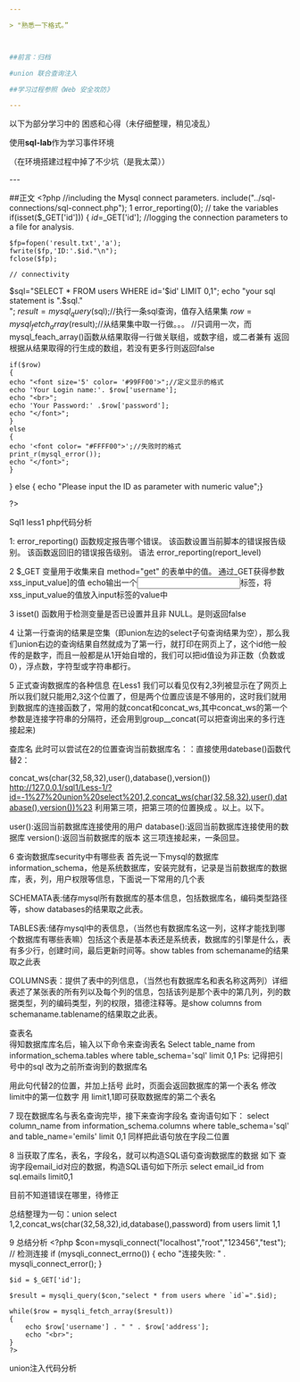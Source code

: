 ---> "熟悉一下格式。”##前言：归档#union 联合查询注入##学习过程参照《Web 安全攻防》---以下为部分学习中的 困惑和心得（未仔细整理，稍见凌乱） 使用**sql-lab**作为学习事件环境（在环境搭建过程中掉了不少坑（是我太菜））<p id = "build"></p>---##正文	<?php	//including the Mysql connect parameters.	include("../sql-connections/sql-connect.php");	1    error_reporting(0);	// take the variables 	if(isset($_GET['id']))	{	$id=$_GET['id'];	//logging the connection parameters to a file for analysis.		$fp=fopen('result.txt','a');	fwrite($fp,'ID:'.$id."\n");	fclose($fp);		// connectivity $sql="SELECT * FROM users WHERE id='$id' LIMIT 0,1";echo "your sql statement is ".$sql."<br>"; $result=mysql_query($sql);//执行一条sql查询，值存入结果集$row = mysql_fetch_array($result);//从结果集中取一行做。。。//只调用一次，而mysql_feach_array()函数从结果取得一行做关联组，或数字组，或二者兼有返回根据从结果取得的行生成的数组，若没有更多行则返回false	if($row)	{  	echo "<font size='5' color= '#99FF00'>";//定义显示的格式  	echo 'Your Login name:'. $row['username'];  	echo "<br>";  	echo 'Your Password:' .$row['password'];  	echo "</font>";  	}	else 	{	echo '<font color= "#FFFF00">';//失败时的格式	print_r(mysql_error());	echo "</font>";  	}}	else { echo "Please input the ID as parameter with numeric value";}?>Sql1 less1 php代码分析1:error_reporting() 函数规定报告哪个错误。该函数设置当前脚本的错误报告级别。该函数返回旧的错误报告级别。语法error_reporting(report_level) 2$_GET 变量用于收集来自 method="get" 的表单中的值。通过_GET获得参数xss_input_value]的值echo输出一个<input>标签，将xss_input_value的值放入input标签的value中3isset() 函数用于检测变量是否已设置并且非 NULL。是则返回false4让第一行查询的结果是空集（即union左边的select子句查询结果为空），那么我们union右边的查询结果自然就成为了第一行，就打印在网页上了，这个id他一般传的是数字，而且一般都是从1开始自增的，我们可以把id值设为非正数（负数或0），浮点数，字符型或字符串都行。5正式查询数据库的各种信息在Less1 我们可以看见仅有2,3列被显示在了网页上所以我们就只能用2,3这个位置了，但是两个位置应该是不够用的，这时我们就用到数据库的连接函数了，常用的就concat和concat_ws,其中concat_ws的第一个参数是连接字符串的分隔符，还会用到group__concat(可以把查询出来的多行连接起来)查库名此时可以尝试在2的位置查询当前数据库名：：直接使用datebase()函数代替2： concat_ws(char(32,58,32),user(),database(),version())http://127.0.0.1/sql1/Less-1/?id=-1%27%20union%20select%201,2,concat_ws(char(32,58,32),user(),database(),version())%23利用第三项，把第三项的位置换成 。以上。以下。user():返回当前数据库连接使用的用户database():返回当前数据库连接使用的数据库version():返回当前数据库的版本这三项连接起来，一条回显。6查询数据库security中有哪些表首先说一下mysql的数据库information_schema，他是系统数据库，安装完就有，记录是当前数据库的数据库，表，列，用户权限等信息，下面说一下常用的几个表SCHEMATA表:储存mysql所有数据库的基本信息，包括数据库名，编码类型路径等，show databases的结果取之此表。TABLES表:储存mysql中的表信息，（当然也有数据库名这一列，这样才能找到哪个数据库有哪些表嘛）包括这个表是基本表还是系统表，数据库的引擎是什么，表有多少行，创建时间，最后更新时间等。show tables from schemaname的结果取之此表COLUMNS表：提供了表中的列信息，（当然也有数据库名和表名称这两列）详细表述了某张表的所有列以及每个列的信息，包括该列是那个表中的第几列，列的数据类型，列的编码类型，列的权限，猎德注释等。是show columns from schemaname.tablename的结果取之此表。 查表名   得知数据库库名后，输入以下命令来查询表名Select table_name from information_schema.tables where table_schema='sql' limit 0,1Ps: 记得把引号中的sql 改为之前所查询到的数据库名用此句代替2的位置，并加上括号此时，页面会返回数据库的第一个表名修改limit中的第一位数字 用 limit1,1即可获取数据库的第二个表名7现在数据库名与表名查询完毕，接下来查询字段名查询语句如下：select column_name from information_schema.columns where table_schema='sql' and table_name='emils' limit 0,1同样把此语句放在字段二位置8当获取了库名，表名，字段名，就可以构造SQL语句查询数据库的数据如下 查询字段email_id对应的数据，构造SQL语句如下所示select email_id from sql.emails limit0,1目前不知道错误在哪里，待修正总结整理为一句：union select 1,2,concat_ws(char(32,58,32),id,database(),password) from users limit 1,19总结分析	<?php	$con=mysqli_connect("localhost","root","123456","test");	// 检测连接	if (mysqli_connect_errno())	{		echo "连接失败: " . mysqli_connect_error();	}		$id = $_GET['id'];		$result = mysqli_query($con,"select * from users where `id`=".$id);		while($row = mysqli_fetch_array($result))	{		echo $row['username'] . " " . $row['address'];		echo "<br>";	}	?>union注入代码分析